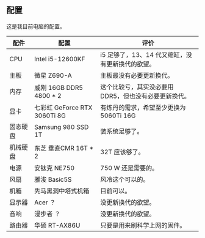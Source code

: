 ## 配置 

这是我目前电脑的配置。

| 配件 | 配置 | 评价 |
| --- | --- | --- |
| CPU | Intel i5-12600KF | i5 足够了，13、14 代又缩缸，没有更新换代的欲望。 |
| 主板 | 微星 Z690-A | 主板最没有必要更新换代。 |
| 内存 | 威刚 16GB DDR5 4800 * 2 | 这个比较亏，其实没必要用 DDR5，但也没有必要更新换代。 |
| 显卡 | 七彩虹 GeForce RTX 3060Ti 8G | 有炼丹的需求，希望至少更换为 5060Ti 16G |
| 固态硬盘 | Samsung 980 SSD 1T | 装系统足够了。 |
| 机械硬盘 | 东芝 垂直CMR 16T * 2 | 32T 应该够了。 |
| 电源 | 安钛克 NE750 | 750 W 还是需要的。 |
| 风扇 | 雅浚 Basic5S | 风冷这个可以的。 |
| 机箱 | 先马黑洞中塔式机箱 | 目前可以。 |
| 显示器 | Acer ？ | 没更新换代的欲望。 |
| 音响 | 漫步者 ？ | 没更新换代的欲望。 |
| 路由器 | 华硕 RT-AX86U | 只要是用来刷科学上网的固件。 |
